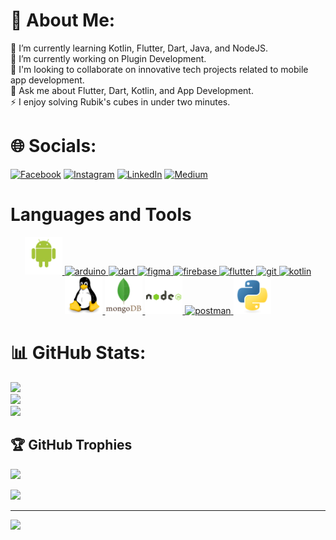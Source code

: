 
# 💫 About Me:
🌱 I’m currently learning Kotlin, Flutter, Dart, Java, and NodeJS.<br>🔭 I’m currently working on Plugin Development.<br>👯 I'm looking to collaborate on innovative tech projects related to mobile app development.<br>💬 Ask me about Flutter, Dart, Kotlin, and App Development.<br>⚡  I enjoy solving Rubik's cubes in under two minutes.



# 🌐 Socials:

[![Facebook](https://img.shields.io/badge/Facebook-%231877F2.svg?logo=Facebook&logoColor=white)](https://facebook.com/ChAnasAdullah) [![Instagram](https://img.shields.io/badge/Instagram-%23E4405F.svg?logo=Instagram&logoColor=white)](https://instagram.com/chanasabdullah) [![LinkedIn](https://img.shields.io/badge/LinkedIn-%230077B5.svg?logo=linkedin&logoColor=white)](https://linkedin.com/in/ch-anas-abdullah-236051247) [![Medium](https://img.shields.io/badge/Medium-12100E?logo=medium&logoColor=white)](https://medium.com/@chanasabdullah) 

# Languages and Tools

<p align="center"> 
<a href="https://developer.android.com" target="_blank" rel="noreferrer"> <img height="60" width="60" src="https://raw.githubusercontent.com/devicons/devicon/master/icons/android/android-original-wordmark.svg" alt="android" width="40" height="40"/> </a>
<a href="https://www.arduino.cc/" target="_blank" rel="noreferrer"> <img height="60" width="60" src="https://cdn.worldvectorlogo.com/logos/arduino-1.svg" alt="arduino" width="40" height="40"/> </a> 
<a href="https://dart.dev" target="_blank" rel="noreferrer"> <img height="60" width="60" src="https://www.vectorlogo.zone/logos/dartlang/dartlang-icon.svg" alt="dart" width="40" height="40"/> </a> 
<a href="https://www.figma.com/" target="_blank" rel="noreferrer"> <img height="60" width="60" src="https://www.vectorlogo.zone/logos/figma/figma-icon.svg" alt="figma" width="40" height="40"/> </a> 
<a href="https://firebase.google.com/" target="_blank" rel="noreferrer"> <img height="60" width="60" src="https://www.vectorlogo.zone/logos/firebase/firebase-icon.svg" alt="firebase" width="40" height="40"/> </a> 
<a href="https://flutter.dev" target="_blank" rel="noreferrer"> <img height="60" width="60" src="https://www.vectorlogo.zone/logos/flutterio/flutterio-icon.svg" alt="flutter" width="40" height="40"/> </a> 
<a href="https://git-scm.com/" target="_blank" rel="noreferrer"> <img height="60" width="60" src="https://www.vectorlogo.zone/logos/git-scm/git-scm-icon.svg" alt="git" width="40" height="40"/> </a> 
<a href="https://kotlinlang.org" target="_blank" rel="noreferrer"> 
<img height="60" width="60" src="https://www.vectorlogo.zone/logos/kotlinlang/kotlinlang-icon.svg" alt="kotlin" width="40" height="40"/> </a> 
<a href="https://www.linux.org/" target="_blank" rel="noreferrer"> <img height="60" width="60" src="https://raw.githubusercontent.com/devicons/devicon/master/icons/linux/linux-original.svg" alt="linux" width="40" height="40"/> </a> 
<a href="https://www.mongodb.com/" target="_blank" rel="noreferrer"> <img height="60" width="60" src="https://raw.githubusercontent.com/devicons/devicon/master/icons/mongodb/mongodb-original-wordmark.svg" alt="mongodb" width="40" height="40"/> </a> 
<a href="https://nodejs.org" target="_blank" rel="noreferrer"> <img height="60" width="60" src="https://raw.githubusercontent.com/devicons/devicon/master/icons/nodejs/nodejs-original-wordmark.svg" alt="nodejs" width="40" height="40"/> </a> <a href="https://postman.com" target="_blank" rel="noreferrer"> <img height="60" width="60" src="https://www.vectorlogo.zone/logos/getpostman/getpostman-icon.svg" alt="postman" width="40" height="40"/> </a> 
<a href="https://www.python.org" target="_blank" rel="noreferrer"> <img height="60" width="60" src="https://raw.githubusercontent.com/devicons/devicon/master/icons/python/python-original.svg" alt="python" width="40" height="40"/> </a> </p>

# 📊 GitHub Stats:

![](https://github-readme-stats.vercel.app/api?username=Ch-Anas-Abdullah&theme=dark&hide_border=false&include_all_commits=true&count_private=true)<br/>
![](https://github-readme-streak-stats.herokuapp.com/?user=Ch-Anas-Abdullah&theme=dark&hide_border=false)<br/>
![](https://github-readme-stats.vercel.app/api/top-langs/?username=Ch-Anas-Abdullah&theme=dark&hide_border=false&include_all_commits=true&count_private=true&layout=compact)

## 🏆 GitHub Trophies

![](https://github-profile-trophy.vercel.app/?username=Ch-Anas-Abdullah&theme=radical&no-frame=false&no-bg=false&margin-w=4)


![](https://quotes-github-readme.vercel.app/api?type=horizontal&theme=radical)

---
[![](https://visitcount.itsvg.in/api?id=Ch-Anas-Abdullah&icon=1&color=0)](https://visitcount.itsvg.in)

